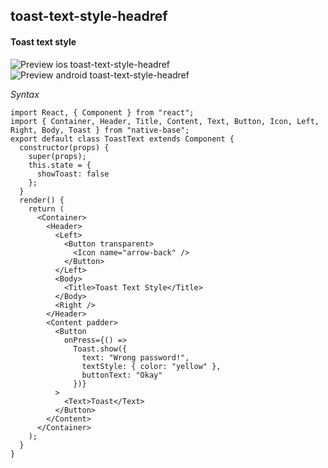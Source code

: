 ## toast-text-style-headref
#### Toast text style

![Preview ios toast-text-style-headref](https://github.com/GeekyAnts/NativeBase-KitchenSink/raw/v2.4.7/screenshots/ios/toast-text-style.gif)
![Preview android toast-text-style-headref](https://github.com/GeekyAnts/NativeBase-KitchenSink/raw/v2.4.7/screenshots/android/toast-text-style.gif)

*Syntax*

<pre class="line-numbers"><code class="language-jsx">import React, { Component } from "react";
import { Container, Header, Title, Content, Text, Button, Icon, Left, Right, Body, Toast } from "native-base";
export default class ToastText extends Component {
  constructor(props) {
    super(props);
    this.state = {
      showToast: false
    };
  }
  render() {
    return (
      &lt;Container>
        &lt;Header>
          &lt;Left>
            &lt;Button transparent>
              &lt;Icon name="arrow-back" />
            &lt;/Button>
          &lt;/Left>
          &lt;Body>
            &lt;Title>Toast Text Style&lt;/Title>
          &lt;/Body>
          &lt;Right />
        &lt;/Header>
        &lt;Content padder>
          &lt;Button
            onPress={() =>
              Toast.show({
                text: "Wrong password!",
                textStyle: { color: "yellow" },
                buttonText: "Okay"
              })}
          >
            &lt;Text>Toast&lt;/Text>
          &lt;/Button>
        &lt;/Content>
      &lt;/Container>
    );
  }
}</code></pre><br />
